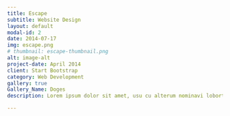 ```yaml
---
title: Escape
subtitle: Website Design
layout: default
modal-id: 2
date: 2014-07-17
img: escape.png
# thumbnail: escape-thumbnail.png
alt: image-alt
project-date: April 2014
client: Start Bootstrap
category: Web Development
gallery: true
Gallery_Name: Doges
description: Lorem ipsum dolor sit amet, usu cu alterum nominavi lobortis. At duo novum diceret. Tantas apeirian vix et, usu sanctus postulant inciderint ut, populo diceret necessitatibus in vim. Cu eum dicam feugiat noluisse.

---
```

